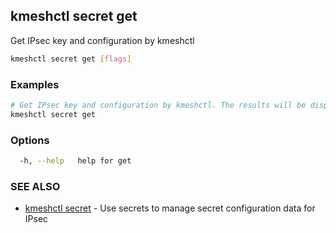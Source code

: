 ## kmeshctl secret get

Get IPsec key and configuration by kmeshctl

```bash
kmeshctl secret get [flags]
```

### Examples

```bash
# Get IPsec key and configuration by kmeshctl. The results will be displayed in JSON format.
kmeshctl secret get
```

### Options

```bash
  -h, --help   help for get
```

### SEE ALSO

* [kmeshctl secret](kmeshctl_secret.md) - Use secrets to manage secret configuration data for IPsec
